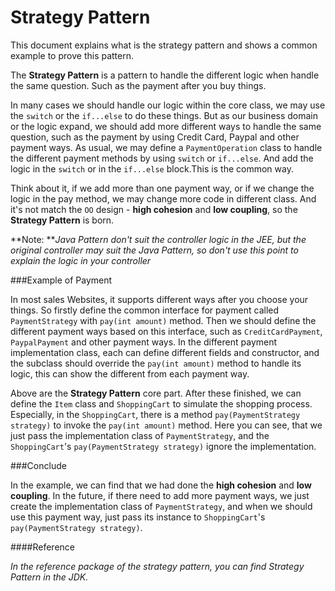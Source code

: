 Strategy Pattern
===================

This document explains what is the strategy pattern and shows a common example to prove this pattern.

The **Strategy Pattern** is a pattern to handle the different logic when handle the same question. Such as the payment after you buy things.

In many cases we should handle our logic within the core class, we may use the `switch` or the `if...else` to do these things. But as our business domain or the logic expand, we should add more different ways to handle the same question, such as the payment by using Credit Card, Paypal and other payment ways. As usual, we may define a `PaymentOperation` class to handle the different payment methods by using `switch` or `if...else`. And add the logic in the `switch` or in the `if...else` block.This is the common way.

Think about it, if we add more than one payment way, or if we change the logic in the pay method, we may change more code in different class. And it's not match the `OO` design - **high cohesion** and **low coupling**, so the **Strategy Pattern** is born.

**Note: ***Java Pattern don't suit the controller logic in the JEE, but the original controller may suit the Java Pattern, so don't use this point to explain the logic in your controller*

###Example of Payment

In most sales Websites, it supports different ways after you choose your things. So firstly define the common interface for payment called `PaymentStrategy` with `pay(int amount)` method. Then we should define the different payment ways based on this interface, such as `CreditCardPayment`, `PaypalPayment` and other payment ways. In the different payment implementation class, each can define different fields and constructor, and the subclass should override the `pay(int amount)` method to handle its logic, this can show the different from each payment way.

Above are the **Strategy Pattern** core part. After these finished, we can define the `Item` class and `ShoppingCart` to simulate the shopping process. Especially, in the `ShoppingCart`, there is a method `pay(PaymentStrategy strategy)` to invoke the `pay(int amount)` method. Here you can see, that we just pass the implementation class of `PaymentStrategy`, and the `ShoppingCart`'s `pay(PaymentStrategy strategy)` ignore the implementation.

###Conclude

In the example, we can find that we had done the **high cohesion** and **low coupling**. In the future, if there need to add more payment ways, we just create the implementation class of `PaymentStrategy`, and when we should use this payment way, just pass its instance to `ShoppingCart`'s `pay(PaymentStrategy strategy)`.

####Reference

*In the reference package of the strategy pattern, you can find Strategy Pattern in the JDK.*